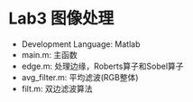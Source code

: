 # Lab3 图像处理
* Development Language: Matlab  
* main.m: 主函数  
* edge.m: 处理边缘，Roberts算子和Sobel算子
* avg_filter.m: 平均滤波(RGB整体)
* filt.m: 双边滤波算法